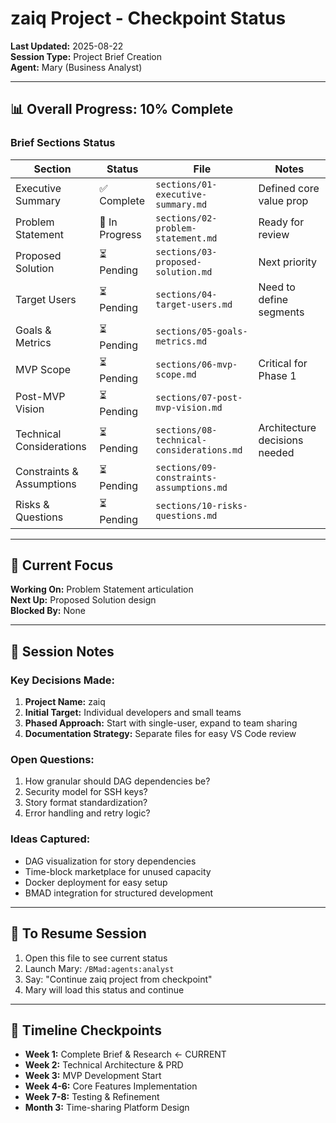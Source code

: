 # zaiq Project - Checkpoint Status

**Last Updated:** 2025-08-22  
**Session Type:** Project Brief Creation  
**Agent:** Mary (Business Analyst)

---

## 📊 Overall Progress: 10% Complete

### Brief Sections Status

| Section | Status | File | Notes |
|---------|--------|------|-------|
| Executive Summary | ✅ Complete | `sections/01-executive-summary.md` | Defined core value prop |
| Problem Statement | 🔄 In Progress | `sections/02-problem-statement.md` | Ready for review |
| Proposed Solution | ⏳ Pending | `sections/03-proposed-solution.md` | Next priority |
| Target Users | ⏳ Pending | `sections/04-target-users.md` | Need to define segments |
| Goals & Metrics | ⏳ Pending | `sections/05-goals-metrics.md` | |
| MVP Scope | ⏳ Pending | `sections/06-mvp-scope.md` | Critical for Phase 1 |
| Post-MVP Vision | ⏳ Pending | `sections/07-post-mvp-vision.md` | |
| Technical Considerations | ⏳ Pending | `sections/08-technical-considerations.md` | Architecture decisions needed |
| Constraints & Assumptions | ⏳ Pending | `sections/09-constraints-assumptions.md` | |
| Risks & Questions | ⏳ Pending | `sections/10-risks-questions.md` | |

---

## 🎯 Current Focus

**Working On:** Problem Statement articulation  
**Next Up:** Proposed Solution design  
**Blocked By:** None

---

## 📝 Session Notes

### Key Decisions Made:
1. **Project Name:** zaiq
2. **Initial Target:** Individual developers and small teams
3. **Phased Approach:** Start with single-user, expand to team sharing
4. **Documentation Strategy:** Separate files for easy VS Code review

### Open Questions:
1. How granular should DAG dependencies be?
2. Security model for SSH keys?
3. Story format standardization?
4. Error handling and retry logic?

### Ideas Captured:
- DAG visualization for story dependencies
- Time-block marketplace for unused capacity
- Docker deployment for easy setup
- BMAD integration for structured development

---

## 🔄 To Resume Session

1. Open this file to see current status
2. Launch Mary: `/BMad:agents:analyst`
3. Say: "Continue zaiq project from checkpoint"
4. Mary will load this status and continue

---

## 📅 Timeline Checkpoints

- **Week 1:** Complete Brief & Research ← CURRENT
- **Week 2:** Technical Architecture & PRD
- **Week 3:** MVP Development Start
- **Week 4-6:** Core Features Implementation
- **Week 7-8:** Testing & Refinement
- **Month 3:** Time-sharing Platform Design